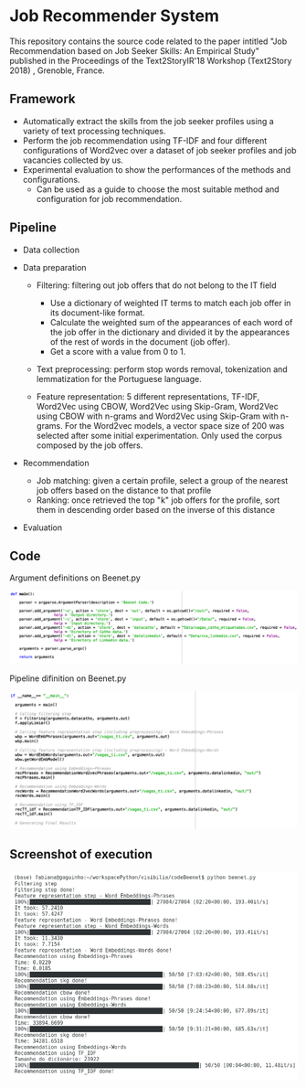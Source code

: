 # Job Recommender System
This repository contains the source code related to the paper intitled "Job Recommendation based on Job Seeker Skills: An Empirical Study" published in the Proceedings of the Text2StoryIR'18 Workshop (Text2Story 2018) , Grenoble, France.

## Framework
* Automatically extract the skills from the job seeker profiles using a variety of text processing techniques. 
* Perform the job recommendation using TF-IDF and four different configurations of Word2vec over a dataset of job seeker profiles and job vacancies collected by us. 
* Experimental evaluation to show the performances of the methods and configurations. 
   - Can be used as a guide to choose the most suitable method and configuration for job recommendation.

## Pipeline

* Data collection

* Data preparation
  * Filtering: filtering out job offers that do not belong to the IT field
    * Use a dictionary of weighted IT terms to match each job offer in its document-like format. 
    * Calculate the weighted sum of the appearances of each word of the job offer in the dictionary and divided it by the appearances of the rest of words in the document (job offer).
    * Get a score with a value from 0 to 1.

  * Text preprocessing: perform stop words removal, tokenization and lemmatization for the Portuguese language.
  * Feature representation: 5 different representations, TF-IDF, Word2Vec using CBOW, Word2Vec
using Skip-Gram, Word2Vec using CBOW with n-grams and Word2Vec using Skip-Gram with n-grams. For the
Word2vec models, a vector space size of 200 was selected after some initial experimentation. Only used the corpus composed by the job offers.

* Recommendation
  * Job matching: given a certain profile, select a group of the nearest job offers based on the distance to that profile
  * Ranking: once retrieved the top "k" job offers for the profile, sort them in descending order based on the inverse of this distance 

* Evaluation

## Code
Argument definitions on Beenet.py

![Arguments](/images/args.png)

Pipeline difinition on Beenet.py

![Pipeline](/images/pipeline.png)

## Screenshot of execution

![Execution](/images/beenetExe.png)

